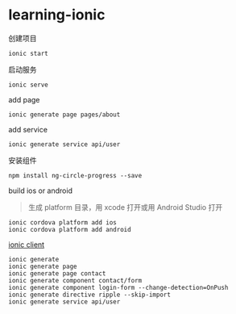 # learning-ionic

创建项目

```
ionic start
```

启动服务

```
ionic serve
```

add page

```
ionic generate page pages/about
```

add service

```
ionic generate service api/user
```

安装组件

```
npm install ng-circle-progress --save
```

build ios or android

> 生成 platform 目录，用 xcode 打开或用 Android Studio 打开

```
ionic cordova platform add ios
ionic cordova platform add android
```

[ionic client](https://ionicframework.com/docs/cli/commands/generate)

```
ionic generate
ionic generate page
ionic generate page contact
ionic generate component contact/form
ionic generate component login-form --change-detection=OnPush
ionic generate directive ripple --skip-import
ionic generate service api/user
```
